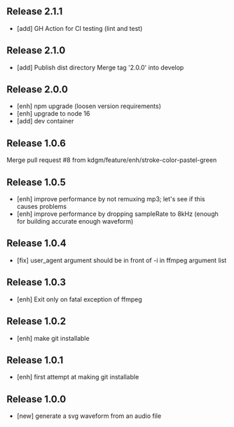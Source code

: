 ## Release 2.1.1
- [add] GH Action for CI testing (lint and test)

## Release 2.1.0
- [add] Publish dist directory
Merge tag '2.0.0' into develop

## Release 2.0.0
- [enh] npm upgrade (loosen version requirements)
- [enh] upgrade to node 16
- [add] dev container

## Release 1.0.6
Merge pull request #8 from kdgm/feature/enh/stroke-color-pastel-green

## Release 1.0.5
- [enh] improve performance by not remuxing mp3; let's see if this causes problems
- [enh] improve performance by dropping sampleRate to 8kHz (enough for building accurate enough waveform)

## Release 1.0.4
- [fix] user_agent argument should be in front of -i in ffmpeg argument list

## Release 1.0.3
- [enh] Exit only on fatal exception of ffmpeg

## Release 1.0.2
- [enh] make git installable

## Release 1.0.1
- [enh] first attempt at making git installable

## Release 1.0.0
- [new] generate a svg waveform from an audio file
